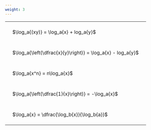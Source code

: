 ```yaml
---
weight: 3
---
```


<style type="text/css">
#T_325f8 th.col_heading {
  text-align: left;
  font-size: 1em;
}
#T_325f8 td {
  text-align: left;
  font-size: 1em;
  padding: 1.5em;
}
</style>
<table id="T_325f8">
  <thead>
  </thead>
  <tbody>
    <tr>
      <td id="T_325f8_row0_col0" class="data row0 col0" >$\log_a{(xy)} = \log_a{x} + log_a{y}$</td>
    </tr>
    <tr>
      <td id="T_325f8_row1_col0" class="data row1 col0" >$\log_a{\left(\dfrac{x}{y}\right)} = \log_a{x} - log_a{y}$</td>
    </tr>
    <tr>
      <td id="T_325f8_row2_col0" class="data row2 col0" >$\log_a{x^n} = n\log_a{x}$</td>
    </tr>
    <tr>
      <td id="T_325f8_row3_col0" class="data row3 col0" >$\log_a{\left(\dfrac{1}{x}\right)} = -\log_a{x}$</td>
    </tr>
    <tr>
      <td id="T_325f8_row4_col0" class="data row4 col0" >$\log_a{x} = \dfrac{\log_b{x}}{\log_b{a}}$</td>
    </tr>
  </tbody>
</table>

